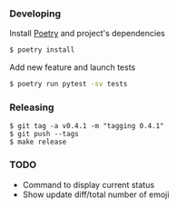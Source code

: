 ### Developing

Install [Poetry](https://poetry.eustace.io/) and project's dependencies

```bash
$ poetry install
```

Add new feature and launch tests

```bash
$ poetry run pytest -sv tests
```

### Releasing

```
$ git tag -a v0.4.1 -m "tagging 0.4.1" 
$ git push --tags
$ make release
```

### TODO

* Command to display current status
* Show update diff/total number of emoji
